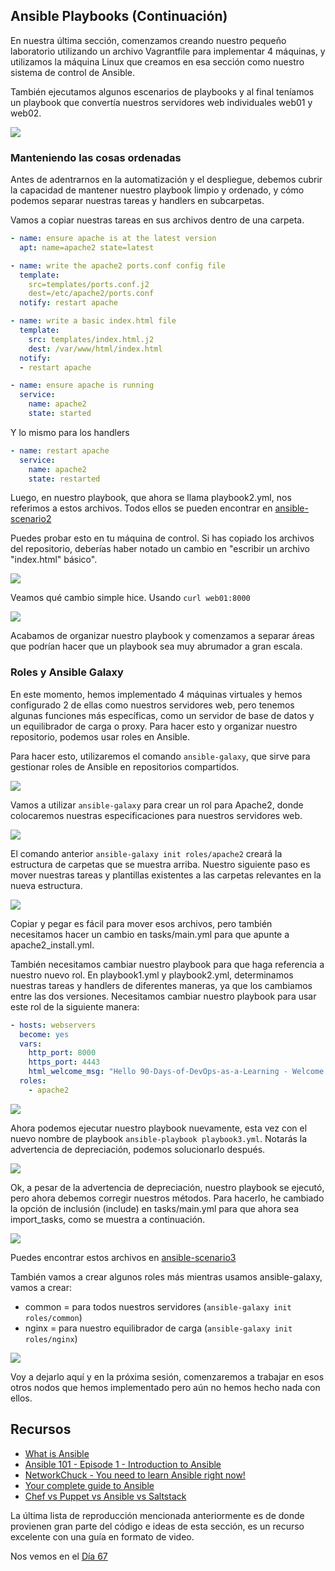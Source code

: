 ## Ansible Playbooks (Continuación)

En nuestra última sección, comenzamos creando nuestro pequeño laboratorio utilizando un archivo Vagrantfile para implementar 4 máquinas, y utilizamos la máquina Linux que creamos en esa sección como nuestro sistema de control de Ansible.

También ejecutamos algunos escenarios de playbooks y al final teníamos un playbook que convertía nuestros servidores web individuales web01 y web02.

![](Images/Day66_config1.png)

### Manteniendo las cosas ordenadas

Antes de adentrarnos en la automatización y el despliegue, debemos cubrir la capacidad de mantener nuestro playbook limpio y ordenado, y cómo podemos separar nuestras tareas y handlers en subcarpetas.

Vamos a copiar nuestras tareas en sus archivos dentro de una carpeta.


```Yaml
- name: ensure apache is at the latest version
  apt: name=apache2 state=latest

- name: write the apache2 ports.conf config file
  template:
    src=templates/ports.conf.j2
    dest=/etc/apache2/ports.conf
  notify: restart apache

- name: write a basic index.html file
  template:
    src: templates/index.html.j2
    dest: /var/www/html/index.html
  notify:
  - restart apache

- name: ensure apache is running
  service:
    name: apache2
    state: started
```

Y lo mismo para los handlers

```Yaml
- name: restart apache
  service:
    name: apache2
    state: restarted
```

Luego, en nuestro playbook, que ahora se llama playbook2.yml, nos referimos a estos archivos. Todos ellos se pueden encontrar en [ansible-scenario2](Days/../Configmgmt/ansible-scenario2/)

Puedes probar esto en tu máquina de control. Si has copiado los archivos del repositorio, deberías haber notado un cambio en "escribir un archivo "index.html" básico".

![](Images/Day66_config2.png)

Veamos qué cambio simple hice. Usando `curl web01:8000`

![](Images/Day66_config3.png)

Acabamos de organizar nuestro playbook y comenzamos a separar áreas que podrían hacer que un playbook sea muy abrumador a gran escala.

### Roles y Ansible Galaxy

En este momento, hemos implementado 4 máquinas virtuales y hemos configurado 2 de ellas como nuestros servidores web, pero tenemos algunas funciones más específicas, como un servidor de base de datos y un equilibrador de carga o proxy. Para hacer esto y organizar nuestro repositorio, podemos usar roles en Ansible.

Para hacer esto, utilizaremos el comando `ansible-galaxy`, que sirve para gestionar roles de Ansible en repositorios compartidos.

![](Images/Day66_config4.png)

Vamos a utilizar `ansible-galaxy` para crear un rol para Apache2, donde colocaremos nuestras especificaciones para nuestros servidores web.

![](Images/Day66_config5.png)

El comando anterior `ansible-galaxy init roles/apache2` creará la estructura de carpetas que se muestra arriba. Nuestro siguiente paso es mover nuestras tareas y plantillas existentes a las carpetas relevantes en la nueva estructura.

![](Images/Day66_config6.png)

Copiar y pegar es fácil para mover esos archivos, pero también necesitamos hacer un cambio en tasks/main.yml para que apunte a apache2_install.yml.

También necesitamos cambiar nuestro playbook para que haga referencia a nuestro nuevo rol. En playbook1.yml y playbook2.yml, determinamos nuestras tareas y handlers de diferentes maneras, ya que los cambiamos entre las dos versiones. Necesitamos cambiar nuestro playbook para usar este rol de la siguiente manera:

```Yaml
- hosts: webservers
  become: yes
  vars:
    http_port: 8000
    https_port: 4443
    html_welcome_msg: "Hello 90-Days-of-DevOps-as-a-Learning - Welcome to Day 66!"
  roles:
    - apache2
```

![](Images/Day66_config7.png)

Ahora podemos ejecutar nuestro playbook nuevamente, esta vez con el nuevo nombre de playbook `ansible-playbook playbook3.yml`. Notarás la advertencia de depreciación, podemos solucionarlo después.

![](Images/Day66_config8.png)

Ok, a pesar de la advertencia de depreciación, nuestro playbook se ejecutó, pero ahora debemos corregir nuestros métodos. Para hacerlo, he cambiado la opción de inclusión (include) en tasks/main.yml para que ahora sea import_tasks, como se muestra a continuación.

![](Images/Day66_config9.png)

Puedes encontrar estos archivos en [ansible-scenario3](Days/Configmgmt/ansible-scenario3)

También vamos a crear algunos roles más mientras usamos ansible-galaxy, vamos a crear:

- common = para todos nuestros servidores (`ansible-galaxy init roles/common`)
- nginx = para nuestro equilibrador de carga (`ansible-galaxy init roles/nginx`)

![](Images/Day66_config10.png)

Voy a dejarlo aquí y en la próxima sesión, comenzaremos a trabajar en esos otros nodos que hemos implementado pero aún no hemos hecho nada con ellos.

## Recursos

- [What is Ansible](https://www.youtube.com/watch?v=1id6ERvfozo)
- [Ansible 101 - Episode 1 - Introduction to Ansible](https://www.youtube.com/watch?v=goclfp6a2IQ)
- [NetworkChuck - You need to learn Ansible right now!](https://www.youtube.com/watch?v=5hycyr-8EKs&t=955s)
- [Your complete guide to Ansible](https://www.youtube.com/playlist?list=PLnFWJCugpwfzTlIJ-JtuATD2MBBD7_m3u)
- [Chef vs Puppet vs Ansible vs Saltstack](https://vergaracarmona.es/chef-vs-puppet-vs-ansible-vs-saltstack/)

La última lista de reproducción mencionada anteriormente es de donde provienen gran parte del código e ideas de esta sección, es un recurso excelente con una guía en formato de video.

Nos vemos en el [Día 67](day67.md)
